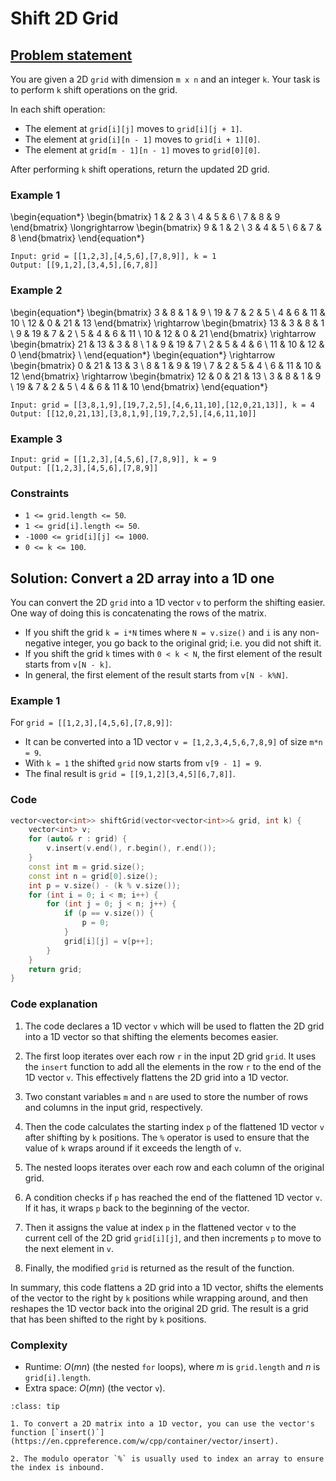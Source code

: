 # Shift 2D Grid

## [Problem statement](https://leetcode.com/problems/shift-2d-grid/)

You are given a 2D `grid` with dimension `m x n` and an integer `k`. Your task is to perform `k` shift operations on the grid.

In each shift operation:

* The element at `grid[i][j]` moves to `grid[i][j + 1]`.
* The element at `grid[i][n - 1]` moves to `grid[i + 1][0]`.
* The element at `grid[m - 1][n - 1]` moves to `grid[0][0]`.

After performing `k` shift operations, return the updated 2D grid.

### Example 1

\begin{equation*}
\begin{bmatrix}
1 & 2 & 3 \\
4 & 5 & 6 \\
7 & 8 & 9
\end{bmatrix}
\longrightarrow
\begin{bmatrix}
9 & 1 & 2 \\
3 & 4 & 5 \\
6 & 7 & 8
\end{bmatrix}
\end{equation*}

```text
Input: grid = [[1,2,3],[4,5,6],[7,8,9]], k = 1
Output: [[9,1,2],[3,4,5],[6,7,8]]
```

### Example 2
\begin{equation*}
\begin{bmatrix}
3 & 8 & 1 & 9 \\
19 & 7 & 2 & 5 \\
4 & 6 & 11 & 10 \\
12 & 0 & 21 & 13
\end{bmatrix}
\rightarrow
\begin{bmatrix}
13 & 3 & 8 & 1 \\
9 & 19 & 7 & 2 \\
5 & 4 & 6 & 11 \\
10 & 12 & 0 & 21
\end{bmatrix}
\rightarrow
\begin{bmatrix}
21 & 13 & 3 & 8 \\
1 & 9 & 19 & 7 \\
2 & 5 & 4 & 6  \\
11 & 10 & 12 & 0 
\end{bmatrix} \\
\end{equation*}
\begin{equation*}
\rightarrow
\begin{bmatrix}
0 & 21 & 13 & 3 \\
8 & 1 & 9 & 19 \\
7 & 2 & 5 & 4 \\
6 & 11 & 10 & 12
\end{bmatrix}
\rightarrow
\begin{bmatrix}
12 & 0 & 21 & 13 \\
3 & 8 & 1 & 9 \\
19 & 7 & 2 & 5 \\
4 & 6 & 11 & 10
\end{bmatrix}
\end{equation*}

```text
Input: grid = [[3,8,1,9],[19,7,2,5],[4,6,11,10],[12,0,21,13]], k = 4
Output: [[12,0,21,13],[3,8,1,9],[19,7,2,5],[4,6,11,10]]
```

### Example 3
```text
Input: grid = [[1,2,3],[4,5,6],[7,8,9]], k = 9
Output: [[1,2,3],[4,5,6],[7,8,9]]
``` 

### Constraints

* `1 <= grid.length <= 50`.
* `1 <= grid[i].length <= 50`.
* `-1000 <= grid[i][j] <= 1000`.
* `0 <= k <= 100`.

## Solution: Convert a 2D array into a 1D one

You can convert the 2D `grid` into a 1D vector `v` to perform the shifting easier. One way of doing this is concatenating the rows of the matrix.

* If you shift the grid `k = i*N` times where `N = v.size()` and `i` is any non-negative integer, you go back to the original grid; i.e. you did not shift it.
* If you shift the grid `k` times with `0 < k < N`, the first element of the result starts from `v[N - k]`.
* In general, the first element of the result starts from `v[N - k%N]`.

### Example 1
For `grid = [[1,2,3],[4,5,6],[7,8,9]]`:

* It can be converted into a 1D vector `v = [1,2,3,4,5,6,7,8,9]` of size `m*n = 9`.
* With `k = 1` the shifted `grid` now starts from `v[9 - 1] = 9`.
* The final result is `grid = [[9,1,2][3,4,5][6,7,8]]`.

### Code
```cpp
vector<vector<int>> shiftGrid(vector<vector<int>>& grid, int k) {
    vector<int> v;
    for (auto& r : grid) {
        v.insert(v.end(), r.begin(), r.end());
    }
    const int m = grid.size();
    const int n = grid[0].size();
    int p = v.size() - (k % v.size());
    for (int i = 0; i < m; i++) {
        for (int j = 0; j < n; j++) {
            if (p == v.size()) {
                p = 0;
            }
            grid[i][j] = v[p++];
        }
    }
    return grid;
}
```

### Code explanation

1. The code declares a 1D vector `v` which will be used to flatten the 2D grid into a 1D vector so that shifting the elements becomes easier.

2. The first loop iterates over each row `r` in the input 2D grid `grid`. It uses the `insert` function to add all the elements in the row `r` to the end of the 1D vector `v`. This effectively flattens the 2D grid into a 1D vector.

3. Two constant variables `m` and `n` are used to store the number of rows and columns in the input grid, respectively.

4. Then the code calculates the starting index `p` of the flattened 1D vector `v` after shifting by `k` positions. The `%` operator is used to ensure that the value of `k` wraps around if it exceeds the length of `v`.

5. The nested loops iterates over each row and each column of the original grid.

6. A condition checks if `p` has reached the end of the flattened 1D vector `v`. If it has, it wraps `p` back to the beginning of the vector.

7. Then it assigns the value at index `p` in the flattened vector `v` to the current cell of the 2D grid `grid[i][j]`, and then increments `p` to move to the next element in `v`.

8. Finally, the modified `grid` is returned as the result of the function.

In summary, this code flattens a 2D grid into a 1D vector, shifts the elements of the vector to the right by `k` positions while wrapping around, and then reshapes the 1D vector back into the original 2D grid. The result is a grid that has been shifted to the right by `k` positions.

### Complexity
* Runtime: $O(mn)$ (the nested `for` loops), where $m$ is `grid.length` and $n$ is `grid[i].length`.
* Extra space: $O(mn)$ (the vector `v`).


```{admonition} C++ notes
:class: tip

1. To convert a 2D matrix into a 1D vector, you can use the vector's function [`insert()`](https://en.cppreference.com/w/cpp/container/vector/insert).

2. The modulo operator `%` is usually used to index an array to ensure the index is inbound.

```